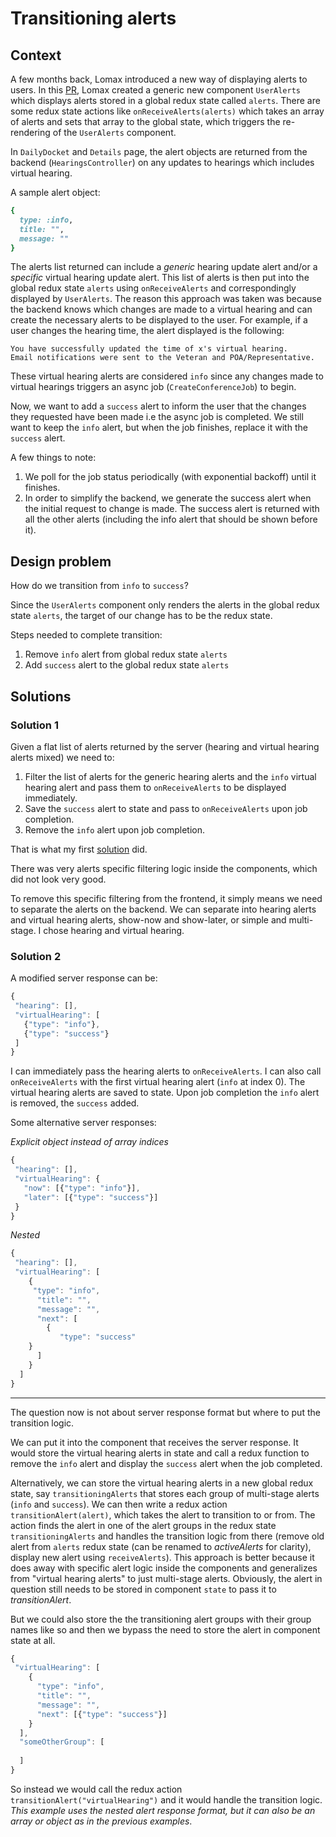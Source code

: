 # Transitioning alerts

## Context

A few months back, Lomax introduced a new way of displaying alerts to users. In this [PR](https://github.com/department-of-veterans-affairs/caseflow/pull/12772), Lomax created a generic new component `UserAlerts` which displays alerts stored in a global redux state called `alerts`. There are some redux state actions like `onReceiveAlerts(alerts)` which takes an array of alerts and sets that array to the global state, which triggers the re-rendering of the `UserAlerts` component.

In `DailyDocket` and `Details` page, the alert objects are returned from the backend (`HearingsController`) on any updates to hearings which includes virtual hearing.

A sample alert object:

```ruby
{
  type: :info,
  title: "",
  message: ""
}
```

The alerts list returned can include a *generic* hearing update alert and/or a *specific* virtual hearing update alert. This list of alerts is then put into the global redux state `alerts` using `onReceiveAlerts` and correspondingly displayed by `UserAlerts`. The reason this approach was taken was because the backend knows which changes are made to a virtual hearing and can create the necessary alerts to be displayed to the user. For example, if a user changes the hearing time, the alert displayed is the following: 

```
You have successfully updated the time of x's virtual hearing.
Email notifications were sent to the Veteran and POA/Representative.
```

These virtual hearing alerts are considered `info` since any changes made to virtual hearings triggers an async job (`CreateConferenceJob`) to begin.



Now, we want to add a `success` alert to inform the user that the changes they requested have been made i.e the async job is completed. We still want to keep the `info` alert, but when the job finishes, replace it with the `success` alert. 

A few things to note:

1. We poll for the job status periodically (with exponential backoff) until it finishes.
2. In order to simplify the backend, we generate the success alert when the initial request to change is made. The success alert is returned with all the other alerts (including the info alert that should be shown before it).

## Design problem

How do we transition from `info` to `success`?

Since the `UserAlerts` component only renders the alerts in the global redux state `alerts`, the target of our change has to be the redux state.

Steps needed to complete transition:

1. Remove `info` alert from global redux state `alerts`
2. Add `success` alert to the global redux state `alerts`

## Solutions

### Solution 1

Given a flat list of alerts returned by the server (hearing and virtual hearing alerts mixed) we need to:

1. Filter the list of alerts for the generic hearing alerts and the `info` virtual hearing alert and pass them to `onReceiveAlerts` to be displayed immediately.
2. Save the `success` alert to state and pass to `onReceiveAlerts` upon job completion.
3. Remove the `info` alert upon job completion.

That is what my first [solution](https://github.com/department-of-veterans-affairs/caseflow/pull/13702) did.

There was very alerts specific filtering logic inside the components, which did not look very good.

To remove this specific filtering from the frontend, it simply means we need to separate the alerts on the backend. We can separate into hearing alerts and virtual hearing alerts, show-now and show-later, or simple and multi-stage. I chose hearing and virtual hearing.

### Solution 2

A modified server response can be:

```javascript
{
 "hearing": [],
 "virtualHearing": [
   {"type": "info"},
   {"type": "success"}
 ]
}
```

I can immediately pass the hearing alerts to `onReceiveAlerts`. I can also call `onReceiveAlerts` with the first virtual hearing alert (`info` at index 0). The virtual hearing alerts are saved to state. Upon job completion the `info` alert is removed, the `success` added.

Some alternative server responses:

*Explicit object instead of array indices*

```javascript
{
 "hearing": [],
 "virtualHearing": {
   "now": [{"type": "info"}],
   "later": [{"type": "success"}]
 }
}
```

*Nested*

```javascript
{
 "hearing": [],
 "virtualHearing": [
    {
     "type": "info",
      "title": "",
      "message": "",
      "next": [
        {
           "type": "success"
   	}
      ]
    }
  ]
}
```

------

The question now is not about server response format but where to put the transition logic. 

We can put it into the component that receives the server response. It would store the virtual hearing alerts in state and call a redux function to remove the `info` alert and display the `success` alert when the job completed.

Alternatively, we can store the virtual hearing alerts in a new global redux state, say `transitioningAlerts` that stores each group of multi-stage alerts (`info` and `success`). We can then write a redux action `transitionAlert(alert)`, which takes the alert to transition to or from. The action finds the alert in one of the alert groups in the redux state `transitioningAlerts` and handles the transition logic from there (remove old alert from `alerts` redux state (can be renamed to *activeAlerts* for clarity), display new alert using `receiveAlerts`). This approach is better because it does away with specific alert logic inside the components and generalizes from "virtual hearing alerts" to just multi-stage alerts. Obviously, the alert in question still needs to be stored in component `state` to pass it to *transitionAlert*.

But we could also store the the transitioning alert groups with their group names like so and then we bypass the need to store the alert in component state at all.

```javascript
{
 "virtualHearing": [
    {
      "type": "info",
      "title": "",
      "message": "",
      "next": [{"type": "success"}]
    }
  ],
  "someOtherGroup": [
    
  ]
}
```

So instead we would call the redux action `transitionAlert("virtualHearing")` and it would handle the transition logic. *This example uses the nested alert response format, but it can also be an array or object as in the previous examples*. 